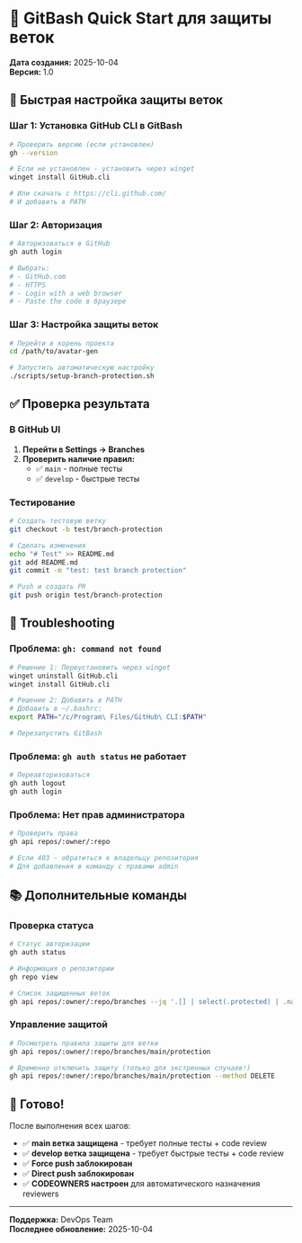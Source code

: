 # 🚀 GitBash Quick Start для защиты веток

**Дата создания:** 2025-10-04  
**Версия:** 1.0

## 🎯 Быстрая настройка защиты веток

### Шаг 1: Установка GitHub CLI в GitBash

```bash
# Проверить версию (если установлен)
gh --version

# Если не установлен - установить через winget
winget install GitHub.cli

# Или скачать с https://cli.github.com/
# И добавить в PATH
```

### Шаг 2: Авторизация

```bash
# Авторизоваться в GitHub
gh auth login

# Выбрать:
# - GitHub.com
# - HTTPS
# - Login with a web browser
# - Paste the code в браузере
```

### Шаг 3: Настройка защиты веток

```bash
# Перейти в корень проекта
cd /path/to/avatar-gen

# Запустить автоматическую настройку
./scripts/setup-branch-protection.sh
```

## ✅ Проверка результата

### В GitHub UI

1. **Перейти в Settings → Branches**
2. **Проверить наличие правил:**
   - ✅ `main` - полные тесты
   - ✅ `develop` - быстрые тесты

### Тестирование

```bash
# Создать тестовую ветку
git checkout -b test/branch-protection

# Сделать изменения
echo "# Test" >> README.md
git add README.md
git commit -m "test: test branch protection"

# Push и создать PR
git push origin test/branch-protection
```

## 🔧 Troubleshooting

### Проблема: `gh: command not found`

```bash
# Решение 1: Переустановить через winget
winget uninstall GitHub.cli
winget install GitHub.cli

# Решение 2: Добавить в PATH
# Добавить в ~/.bashrc:
export PATH="/c/Program\ Files/GitHub\ CLI:$PATH"

# Перезапустить GitBash
```

### Проблема: `gh auth status` не работает

```bash
# Переавторизоваться
gh auth logout
gh auth login
```

### Проблема: Нет прав администратора

```bash
# Проверить права
gh api repos/:owner/:repo

# Если 403 - обратиться к владельцу репозитория
# Для добавления в команду с правами admin
```

## 📚 Дополнительные команды

### Проверка статуса

```bash
# Статус авторизации
gh auth status

# Информация о репозитории
gh repo view

# Список защищенных веток
gh api repos/:owner/:repo/branches --jq '.[] | select(.protected) | .name'
```

### Управление защитой

```bash
# Посмотреть правила защиты для ветки
gh api repos/:owner/:repo/branches/main/protection

# Временно отключить защиту (только для экстренных случаев!)
gh api repos/:owner/:repo/branches/main/protection --method DELETE
```

## 🎉 Готово!

После выполнения всех шагов:

- ✅ **main ветка защищена** - требует полные тесты + code review
- ✅ **develop ветка защищена** - требует быстрые тесты + code review
- ✅ **Force push заблокирован**
- ✅ **Direct push заблокирован**
- ✅ **CODEOWNERS настроен** для автоматического назначения reviewers

---

**Поддержка:** DevOps Team  
**Последнее обновление:** 2025-10-04
